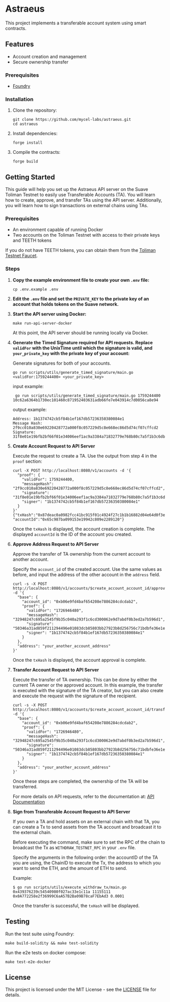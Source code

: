 # Astraeus

This project implements a transferable account system using smart contracts.

## Features

- Account creation and management
- Secure ownership transfer

### Prerequisites

- [Foundry](https://book.getfoundry.sh/getting-started/installation)

### Installation

1. Clone the repository:
   ```
   git clone https://github.com/mycel-labs/astraeus.git
   cd astraeus
   ```

2. Install dependencies:
   ```
   forge install
   ```

3. Compile the contracts:
   ```
   forge build
   ```

## Getting Started

This guide will help you set up the Astraeus API server on the Suave Toliman Testnet to easily use Transferable Accounts (TA). You will learn how to create, approve, and transfer TAs using the API server. Additionally, you will learn how to sign transactions on external chains using TAs.

### Prerequisites

- An environment capable of running Docker
- Two accounts on the Toliman Testnet with access to their private keys and TEETH tokens

If you do not have TEETH tokens, you can obtain them from the [Toliman Testnet Faucet](https://faucet.toliman.suave.flashbots.net/).

### Steps

1. **Copy the example environment file to create your own `.env` file:**
   ```
   cp .env.example .env
   ```

2. **Edit the `.env` file and set the `PRIVATE_KEY` to the private key of an account that holds tokens on the Suave network.**

3. **Start the API server using Docker:**
   ```
   make run-api-server-docker
   ```

   At this point, the API server should be running locally via Docker.

4. **Generate the Timed Signature required for API requests. Replace `validFor` with the UnixTime until which the signature is valid, and `your_private_key` with the private key of your account:**

   Generate signatures for both of your accounts.
   ```
   go run scripts/utils/generate_timed_signature/main.go <validFor:1759244400> <your_private_key>
   ```
   
   input example:
   ```
    go run scripts/utils/generate_timed_signature/main.go 1759244400 10c62a6364b1730ec101460c871952403631adb66fe7e043914c7d0056ca8e94
   ```
   
   output example:
   ```
   Address: 1b1374742cb5f84b1ef167db57236350380084e1
   Message Hash: 2f9cc010a830e69220428772a000f8c057229d5c8e668ec86d5d74cf07cffcd2
   Signature: 31f8e01e19bfb2bf66f01e34006eef1ac9a3384a71832779e768b80c7a5f1b3c6db26a20a99abce0d612046e4e0b6a73c1da892f0f98a41155a9a4998f29dcbd1c
   ```

6. **Create Account Request to API Server**

   Execute the request to create a TA. Use the output from step 4 in the `proof` section:
   ```
   curl -X POST http://localhost:8080/v1/accounts -d '{
     "proof": {
       "validFor": 1759244400,
       "messageHash": "2f9cc010a830e69220428772a000f8c057229d5c8e668ec86d5d74cf07cffcd2",
       "signature": "31f8e01e19bfb2bf66f01e34006eef1ac9a3384a71832779e768b80c7a5f1b3c6db26a20a99abce0d612046e4e0b6a73c1da892f0f98a41155a9a4998f29dcbd1c",
       "signer": "1b1374742cb5f84b1ef167db57236350380084e1"
     }
   }'
   {"txHash":"0x87deac0a0982fcc41bc915f01c4924f27c1b1b16882d04e64d0f3e1442314fea", "accountId":"0x65c987ba099153e19942c809e2289120"}
   ```

   Once the `txHash` is displayed, the account creation is complete. The displayed `accountId` is the ID of the account you created.

7. **Approve Address Request to API Server**

   Approve the transfer of TA ownership from the current account to another account.

   Specify the `account_id` of the created account. Use the same values as before, and input the address of the other account in the `address` field.
   ```
   curl -s -X POST http://localhost:8080/v1/accounts/$create_account_account_id/approve -d '{
     "base": {
       "account_id": "0xb06e9fd4baf654208e7886284cdcdab2",
       "proof": {
         "validFor": "1726946480",
         "messageHash": "32948247c695a2545f9b35c040a293f1c6cd300062e9d7abdf0b3ed2a7b596d1",
         "signature": "50346a31ad859f211294496e01083dcb85803bb27923b8d256756c71bdbfe36e1e89741215f58fd4bb8db42f04775303e60748b99f10c64e189d1f585d6b77531c",
         "signer": "1b1374742cb5f84b1ef167db57236350380084e1"
       }
     },
     "address": "your_another_account_address"
   }'
   ```

   Once the `txHash` is displayed, the account approval is complete.

8. **Transfer Account Request to API Server**

   Execute the transfer of TA ownership. This can be done by either the current TA owner or the approved account.
   In this example, the transfer is executed with the signature of the TA creator, but you can also create and execute the request with the signature of the recipient.

   ```
   curl -s -X POST http://localhost:8080/v1/accounts/$create_account_account_id/transfer -d '{
     "base": {
       "account_id": "0xb06e9fd4baf654208e7886284cdcdab2",
       "proof": {
         "validFor": "1726946480",
         "messageHash": "32948247c695a2545f9b35c040a293f1c6cd300062e9d7abdf0b3ed2a7b596d1",
         "signature": "50346a31ad859f211294496e01083dcb85803bb27923b8d256756c71bdbfe36e1e89741215f58fd4bb8db42f04775303e60748b99f10c64e189d1f585d6b77531c",
         "signer": "1b1374742cb5f84b1ef167db57236350380084e1"
       }
     },
     "address": "your_another_account_address"
   }'
   ```

   Once these steps are completed, the ownership of the TA will be transferred.

   For more details on API requests, refer to the documentation at:
   [API Documentation](https://github.com/mycel-labs/astraeus/blob/main/docs/api.md)

9. **Sign from Transferable Account Request to API Server**

   If you own a TA and hold assets on an external chain with that TA, you can create a Tx to send assets from the TA account and broadcast it to the external chain.

   Before executing the command, make sure to set the RPC of the chain to broadcast the Tx as `WITHDRAW_TESTNET_RPC` in your `.env` file.

   Specify the arguments in the following order: the accountID of the TA you are using, the ChainID to execute the Tx, the address to which you want to send the ETH, and the amount of ETH to send.

   Example:
   ```
   $ go run scripts/utils/execute_withdraw_tx/main.go 0x439376239c54540980f027ac33e1c11a 11155111 0x0A772258e2f36999C6aA57B2Ba09B78caF7EbAd3 0.0001
   ```

   Once the transfer is successful, the `txHash` will be displayed.



## Testing

Run the test suite using Foundry:

```
make build-solidity && make test-solidity
```

Run the e2e tests on docker compose:

```
make test-e2e-docker
```

## License

This project is licensed under the MIT License - see the [LICENSE](LICENSE) file for details.
